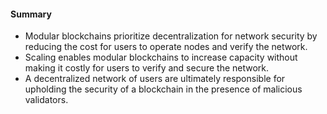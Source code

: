 #### Summary

-   Modular blockchains prioritize decentralization for network security by reducing the cost for users to operate nodes and verify the network.
-   Scaling enables modular blockchains to increase capacity without making it costly for users to verify and secure the network.
-   A decentralized network of users are ultimately responsible for upholding the security of a blockchain in the presence of malicious validators.